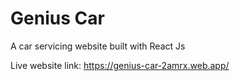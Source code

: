 # Genius Car

A car servicing website built with React Js

Live website link: https://genius-car-2amrx.web.app/

